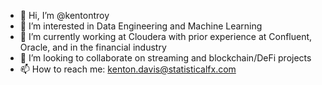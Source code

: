 - 👋 Hi, I’m @kentontroy
- 👀 I’m interested in Data Engineering and Machine Learning
- 🌱 I’m currently working at Cloudera with prior experience at Confluent, Oracle, and in the financial industry
- 💞️ I’m looking to collaborate on streaming and blockchain/DeFi projects
- 📫 How to reach me: kenton.davis@statisticalfx.com

<!---
kentontroy/kentontroy is a ✨ special ✨ repository because its `README.md` (this file) appears on your GitHub profile.
You can click the Preview link to take a look at your changes.
--->
